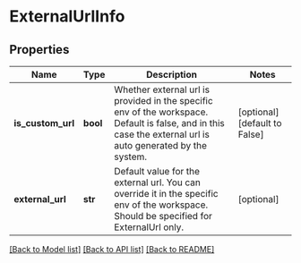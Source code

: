 # ExternalUrlInfo

## Properties
Name | Type | Description | Notes
------------ | ------------- | ------------- | -------------
**is_custom_url** | **bool** | Whether external url is provided in the specific env of the workspace. Default is false, and in this case the external url is auto generated by the system. | [optional] [default to False]
**external_url** | **str** | Default value for the external url. You can override it in the specific env of the workspace. Should be specified for ExternalUrl only. | [optional] 

[[Back to Model list]](../README.md#documentation-for-models) [[Back to API list]](../README.md#documentation-for-api-endpoints) [[Back to README]](../README.md)

